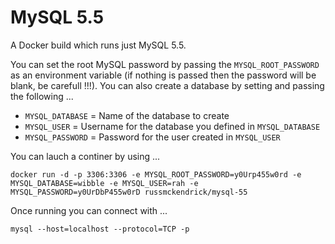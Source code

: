 MySQL 5.5
=============

A Docker build which runs just MySQL 5.5.

You can set the root MySQL password by passing the `MYSQL_ROOT_PASSWORD` as an environment variable (if nothing is passed then the password will be blank, be carefull !!!). You can also create a database by setting and passing the following ...

- `MYSQL_DATABASE` = Name of the database to create
- `MYSQL_USER` = Username for the database you defined in `MYSQL_DATABASE`
- `MYSQL_PASSWORD` = Password for the user created in `MYSQL_USER`

You can lauch a continer by using ...

```
docker run -d -p 3306:3306 -e MYSQL_ROOT_PASSWORD=y0Urp455w0rd -e MYSQL_DATABASE=wibble -e MYSQL_USER=rah -e MYSQL_PASSWORD=y0UrDbP455w0rD russmckendrick/mysql-55
```

Once running you can connect with ...

```
mysql --host=localhost --protocol=TCP -p
```